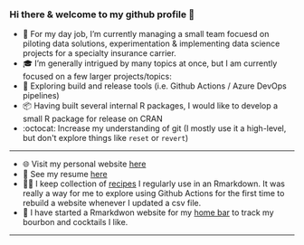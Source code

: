 ### Hi there & welcome to my github profile 👋


- :briefcase: For my day job, I’m currently managing a small team focuesd on piloting data solutions, experimentation & implementing data science projects for a specialty insurance carrier. 
- :mortar_board: I’m generally intrigued by many topics at once, but I am currently focused on a few larger projects/topics:
- :rocket: Exploring build and release tools (i.e. Github Actions / Azure DevOps pipelines)
- :package: Having built several internal R packages, I would like to develop a small R package for release on CRAN
- :octocat: Increase my understanding of git (I mostly use it a high-level, but don't explore things like `reset` or `revert`)

-------

- :globe_with_meridians: Visit my personal website [here](https://www.mattleary.com)
- :memo: See my resume [here](https://mleary.github.io/resume/)
- :cook: I keep collection of [recipes](https://mleary.github.io/cooking_recipes/index.html) I regularly use in an Rmarkdown.  It was really a way for me to explore using Github Actions for the first time to rebuild a website whenever I updated a csv file.
- :tumbler_glass: I have started a Rmarkdwon website for my [home bar](https://mleary.github.io/learys-bar/index.html) to track my bourbon and cocktails I like. 


------
<!--
[![mleary's GitHub stats](https://github-readme-stats.vercel.app/api?username=mleary)](https://github.com/mleary/github-readme-stats)
-->

<!--
**mleary/mleary** is a ✨ _special_ ✨ repository because its `README.md` (this file) appears on your GitHub profile.

Here are some ideas to get you started:

- 🔭 I’m currently working on ...
- 🌱 I’m currently learning ...
- 👯 I’m looking to collaborate on ...
- 🤔 I’m looking for help with ...
- 💬 Ask me about ...
- 📫 How to reach me: ...
- 😄 Pronouns: ...
- ⚡ Fun fact: ...
-->

